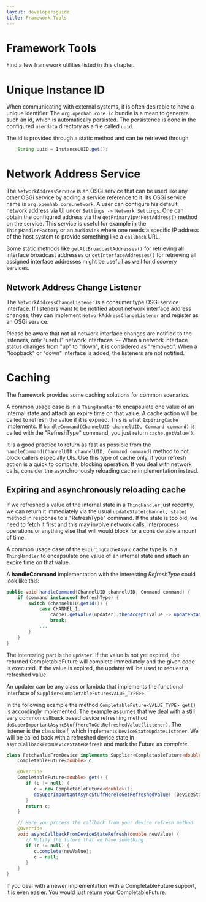 ```yaml
---
layout: developersguide
title: Framework Tools
---
```


# Framework Tools

Find a few framework utilities listed in this chapter.

# Unique Instance ID

When communicating with external systems, it is often desirable to have a unique identifier.
The `org.openhab.core.id` bundle is a mean to generate such an id, which is automatically persisted.
The persistence is done in the configured `userdata` directory as a file called `uuid`.

The id is provided through a static method and can be retrieved through

```java
    String uuid = InstanceUUID.get();
```

# Network Address Service

The `NetworkAddressService` is an OSGi service that can be used like any other OSGi service by adding a service reference to it.
Its OSGi service name is `org.openhab.core.network`.
A user can configure his default network address via UI under `Settings -> Network Settings`.
One can obtain the configured address via the `getPrimaryIpv4HostAddress()` method on the service.
This service is useful for example in the `ThingHandlerFactory` or an `AudioSink` where one needs a specific IP address of the host system to provide something like a `callback` URL.

Some static methods like `getAllBroadcastAddresses()` for retrieving all interface broadcast addresses or `getInterfaceAddresses()` for retrieving all assigned interface addresses might be usefull as well for discovery services.

## Network Address Change Listener

The `NetworkAddressChangeListener` is a consumer type OSGi service interface.
If listeners want to be notified about network interface address changes, they can implement `NetworkAddressChangeListener` and register as an OSGi service.

Please be aware that not all network interface changes are notified to the listeners, only "useful" network interfaces :--
When a network interface status changes from "up" to "down", it is considered as "removed".
When a "loopback" or "down" interface is added, the listeners are not notified.

# Caching

The framework provides some caching solutions for common scenarios.

A common usage case is in a `ThingHandler` to encapsulate one value of an internal state and attach an expire time on that value.
A cache action will be called to refresh the value if it is expired.
This is what `ExpiringCache` implements.
If `handleCommand(ChannelUID channelUID, Command command)` is called with the "RefreshType" command, you just return `cache.getValue()`.

It is a good practice to return as fast as possible from the `handleCommand(ChannelUID channelUID, Command command)` method to not block callers especially UIs.
Use this type of cache only, if your refresh action is a quick to compute, blocking operation.
If you deal with network calls, consider the asynchronously reloading cache implementation instead.

## Expiring and asynchronously reloading cache

If we refreshed a value of the internal state in a `ThingHandler` just recently, we can return it immediately via the usual `updateState(channel, state)` method in response to a "RefreshType" command.
If the state is too old, we need to fetch it first and this may involve network calls, interprocess operations or anything else that will would block for a considerable amount of time.

A common usage case of the `ExpiringCacheAsync` cache type is in a `ThingHandler` to encapsulate one value of an internal state and attach an expire time on that value.

A **handleCommand** implementation with the interesting _RefreshType_ could look like this:

```java
public void handleCommand(ChannelUID channelUID, Command command) {
    if (command instanceof RefreshType) {
        switch (channelUID.getId()) {
            case CHANNEL_1:
                cache1.getValue(updater).thenAccept(value -> updateState(CHANNEL_1, value));
                break;
            ...
        }
    }
}
```

The interesting part is the `updater`.
If the value is not yet expired, the returned CompletableFuture will complete immediately and the given code is executed.
If the value is expired, the updater will be used to request a refreshed value.

An updater can be any class or lambda that implements the functional interface of `Supplier<CompletableFuture<VALUE_TYPE>>`.

In the following example the method `CompletableFuture<VALUE_TYPE> get()` is accordingly implemented.
The example assumes that we deal
with a still very common callback based device refreshing method `doSuperImportantAsyncStuffHereToGetRefreshedValue(listener)`.
The listener is the class
itself, which implements `DeviceStateUpdateListener`.
We will be called back with a refreshed device state in `asyncCallbackFromDeviceStateRefresh`
and mark the Future as _complete_.

```java
class FetchValueFromDevice implements Supplier<CompletableFuture<double>>, DeviceStateUpdateListener {
    CompletableFuture<double> c;

    @Override
    CompletableFuture<double> get() {
       if (c != null) {
          c = new CompletableFuture<double>();
          doSuperImportantAsyncStuffHereToGetRefreshedValue( (DeviceStateUpdateListener)this );
       }
       return c;
    }

    // Here you process the callback from your device refresh method
    @Override
    void asyncCallbackFromDeviceStateRefresh(double newValue) {
       // Notify the future that we have something
       if (c != null) {
          c.complete(newValue);
          c = null;
       }
    }
}
```

If you deal with a newer implementation with a CompletableFuture support, it is even easier.
You would just return your CompletableFuture.
